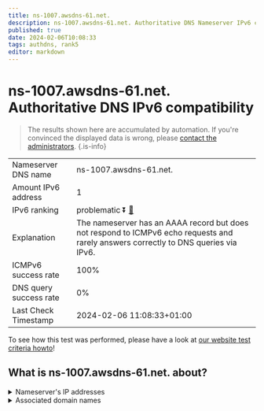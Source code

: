```yaml
---
title: ns-1007.awsdns-61.net.
description: ns-1007.awsdns-61.net. Authoritative DNS Nameserver IPv6 compatibility
published: true
date: 2024-02-06T10:08:33
tags: authdns, rank5
editor: markdown
---
```


# ns-1007.awsdns-61.net. Authoritative DNS IPv6 compatibility

> The results shown here are accumulated by automation. If you're convinced the displayed data is wrong, please [contact the administrators](/howto/chat). 
{.is-info}




|   |   |
| - | - |
| Nameserver DNS name | ns-1007.awsdns-61.net.
| Amount IPv6 address | 1
| IPv6 ranking | problematic :arrow_double_down: [🔗](/howto/ranking) |
| Explanation | The nameserver has an AAAA record but does not respond to ICMPv6 echo requests and rarely answers correctly to DNS queries via IPv6. |
| ICMPv6 success rate | 100%|
| DNS query success rate | 0% |
| Last Check Timestamp | 2024-02-06 11:08:33+01:00 |

To see how this test was performed, please have a look at [our website test criteria howto](/howto/testcriteria/authdns)!


## What is ns-1007.awsdns-61.net. about?




<details>
<summary>Nameserver's IP addresses</summary>

2600:9000:5303:ef00::1

</details>



<details>
<summary>Associated domain names</summary>

www.hbomax.com

</details>
